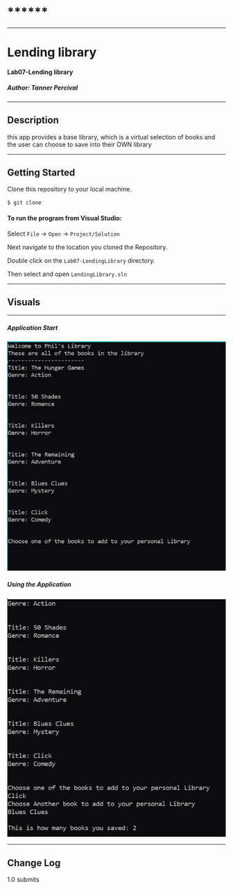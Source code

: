 # ******
------------------------------

# Lending library
#### Lab07-Lending library
##### *Author: Tanner Percival*

------------------------------

## Description
this app provides a base library, which is a virtual selection of books and the user can choose to save into their OWN library

------------------------------

## Getting Started
Clone this repository to your local machine.
```
$ git clone 
```
#### To run the program from Visual Studio:
Select ```File``` -> ```Open``` -> ```Project/Solution```

Next navigate to the location you cloned the Repository.

Double click on the ```Lab07-LendingLibrary``` directory.

Then select and open ```LendingLibrary.sln```

------------------------------

## Visuals
******

##### Application Start
![Library selection](/assets/capture1.JPG)
##### Using the Application
![Save books and know how many are saved](/assets/capture2.JPG)


------------------------------

## Change Log
1.0 submits
